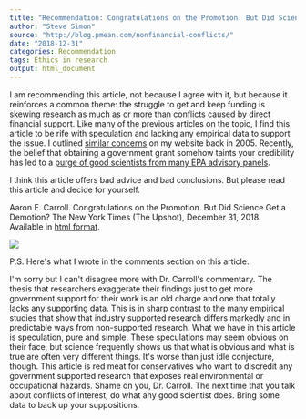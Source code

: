 ```yaml
---
title: "Recommendation: Congratulations on the Promotion. But Did Science Get a Demotion?"
author: "Steve Simon"
source: "http://blog.pmean.com/nonfinancial-conflicts/"
date: "2018-12-31"
categories: Recommendation
tags: Ethics in research
output: html_document
---
```


I am recommending this article, not because I agree with it, but because
it reinforces a common theme: the struggle to get and keep funding is
skewing research as much as or more than conflicts caused by direct
financial support. Like many of the previous articles on the topic, I
find this article to be rife with speculation and lacking any empirical
data to support the issue. I outlined [similar
concerns](http://www.pmean.com/05/ConflictInterestA.html) on my website
back in 2005. Recently, the belief that obtaining a government grant
somehow taints your credibility has led to a [purge of good scientists
from many EPA advisory
panels](https://www.sciencemag.org/news/2017/10/trump-s-epa-has-blocked-agency-grantees-serving-science-advisory-panels-here-what-it).

I think this article offers bad advice and bad conclusions. But please
read this article and decide for yourself.

<!---More--->

Aaron E. Carroll. Congratulations on the Promotion. But Did Science Get
a Demotion? The New York Times (The Upshot), December 31, 2018.
Available in [html
format](https://www.nytimes.com/2018/12/31/upshot/congratulations-on-the-promotion-but-did-science-get-a-demotion.html).

![](http://www.pmean.com/images/images/18/nonfinancial-conflicts01.png)



P.S. Here's what I wrote in the comments section on this article.

I'm sorry but I can't disagree more with Dr. Carroll's commentary. The
thesis that researchers exaggerate their findings just to get more
government support for their work is an old charge and one that totally
lacks any supporting data. This is in sharp contrast to the many
empirical studies that show that industry supported research differs
markedly and in predictable ways from non-supported research. What we
have in this article is speculation, pure and simple. These speculations
may seem obvious on their face, but science frequently shows us that
what is obvious and what is true are often very different things. It's
worse than just idle conjecture, though. This article is red meat for
conservatives who want to discredit any government supported research
that exposes real environmental or occupational hazards. Shame on you,
Dr. Carroll. The next time that you talk about conflicts of interest, do
what any good scientist does. Bring some data to back up your
suppositions.


